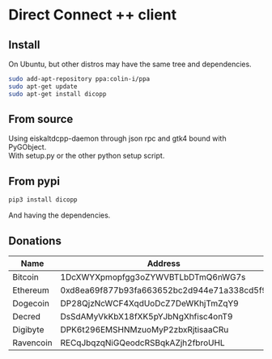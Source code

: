 # Direct Connect ++ client

## Install
On Ubuntu, but other distros may have the same tree and dependencies.
```sh
sudo add-apt-repository ppa:colin-i/ppa
sudo apt-get update
sudo apt-get install dicopp
```

## From source
Using eiskaltdcpp-daemon through json rpc and gtk4 bound with PyGObject.\
With setup.py or the other python setup script.

## From pypi
```sh
pip3 install dicopp
```
And having the dependencies.

## Donations
| Name      | Address                                    |
|-----------|--------------------------------------------|
| Bitcoin   | 1DcXWYXpmopfgg3oZYWVBTLbDTmQ6nWG7s         |
| Ethereum  | 0xd8ea69f877b93fa663652bc2d944e71a338cd5f9 |
| Dogecoin  | DP28QjzNcWCF4XqdUoDcZ7DeWKhjTmZqY9         |
| Decred    | DsSdAMyVkKbX18fXK5pYJbNgXhfisc4onT9        |
| Digibyte  | DPK6t296EMSHNMzuoMyP2zbxRjtisaaCRu         |
| Ravencoin | RECqJbqzqNiGQeodcRSBqkAZjh2fbroUHL         |